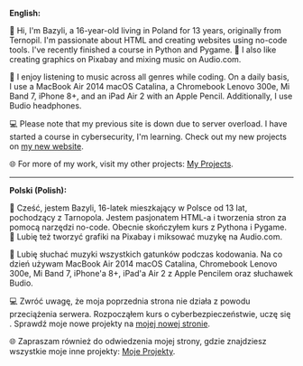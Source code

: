 
**English:**

👋 Hi, I'm Bazyli, a 16-year-old living in Poland for 13 years, originally from Ternopil. I'm passionate about HTML and creating websites using no-code tools. I've recently finished a course in Python and Pygame. 🐍 I also like creating graphics on Pixabay and mixing music on Audio.com.

🚀 I enjoy listening to music across all genres while coding. On a daily basis, I use a MacBook Air 2014 macOS Catalina, a Chromebook Lenovo 300e, Mi Band 7, iPhone 8+, and an iPad Air 2 with an Apple Pencil. Additionally, I use Budio headphones.

💻 Please note that my previous site is down due to server overload. I have started a course in cybersecurity, I'm learning. Check out my new projects on [my new website](https://sites.google.com/view/x2gameio/strona-główna?authuser=2&read_current=1).

🌐 For more of my work, visit my other projects: [My Projects](https://sites.google.com/view/portfolioblogvsio/home?authuser=0).

---

**Polski (Polish):**

👋 Cześć, jestem Bazyli, 16-latek mieszkający w Polsce od 13 lat, pochodzący z Tarnopola. Jestem pasjonatem HTML-a i tworzenia stron za pomocą narzędzi no-code. Obecnie skończyłem kurs z Pythona i Pygame. 🐍 Lubię też tworzyć grafiki na Pixabay i miksować muzykę na Audio.com.

🚀 Lubię słuchać muzyki wszystkich gatunków podczas kodowania. Na co dzień używam MacBook Air 2014 macOS Catalina, Chromebook Lenovo 300e, Mi Band 7, iPhone'a 8+, iPad'a Air 2 z Apple Pencilem oraz słuchawek Budio.

💻 Zwróć uwagę, że moja poprzednia strona nie działa z powodu przeciążenia serwera. Rozpocząłem kurs o cyberbezpieczeństwie, uczę się . Sprawdź moje nowe projekty na [mojej nowej stronie](https://sites.google.com/view/x2gameio/strona-główna?authuser=2&read_current=1).

🌐 Zapraszam również do odwiedzenia mojej strony, gdzie znajdziesz wszystkie moje inne projekty: [Moje Projekty](https://sites.google.com/view/portfolioblogvsio/home?authuser=0).

